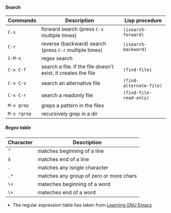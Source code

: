 #### Search

| Commands 		| Description 				                     		        | Lisp procedure 	      | 
|---------------|---------------------------------------------------------------|-------------------------|
| `C-s`         | forward search (press `C-s` multiple times)                   |`(isearch-forward)`	  |
| `C-r`         | reverse (backward) search (press `C-r` multiple times)        |`(isearch-backward)`	  |
| `C-M-x`       | regex search                    								|		                  |					 
| `C-x C-f`     | search a file. If the file doesn't exist, it creates the file |`(find-file)`            |	
| `C-x C-v`     | search an alternative file                                    |`(find-alternate-file)`  |        	
| `C-x C-r`     | search a readonly file     								    |`(find-file-read-only)`  |						 
| `M-x grep`    | greps a pattern in the files                   				|				          |					 
| `M-x rgrep`   | recursively grep in a dir                  					|					      |					 


##### Regex table
| Character 	| Description 				        		|		
|---------------|-------------------------------------------|
|`^`		    | matches beginning of a line       		|
|`$`			| matches end of a line 					|
|`.`			| matches any isngle character      		|
|`.*`			| matches any group of zero or more chars	|
|`\<`			| mateches beginning of a word				|
|`\>`			| mateches end of a word					|

- The regular expression table has taken from [Learning GNU Emacs](http://shop.oreilly.com/product/9781565921528.do)

